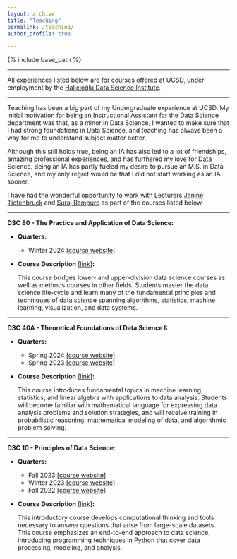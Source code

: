 ```yaml
---
layout: archive
title: "Teaching"
permalink: /teaching/
author_profile: true

---
```


{% include base_path %}

---

All experiences listed below are for courses offered at UCSD, under employment by the [Halıcıoğlu Data Science Institute](https://datascience.ucsd.edu/).

---

Teaching has been a big part of my Undergraduate experience at UCSD. My initial motivation for being an Instructional Assistant for the Data Science department was that, as a minor in Data Science, I wanted to make sure that I had strong foundations in Data Science, and teaching has always been a way for me to understand subject matter better.

Although this still holds true, being an IA has also led to a lot of friendships, amazing professional experiences, and has furthered my love for Data Science. Being an IA has partly fueled my desire to pursue an M.S. in Data Science, and my only regret would be that I did not start working as an IA sooner. 

I have had the wonderful opportunity to work with Lecturers [Janine Tiefenbruck](https://datascience.ucsd.edu/people/janine-tiefenbruck/) and [Suraj Rampure](https://rampure.org/) as part of the courses listed below.

---

**DSC 80 - The Practice and Application of Data Science:**

- **Quarters:**
  -  Winter 2024 [\[course website\]](https://dsc-courses.github.io/dsc80-2024-wi/)
  
- **Course Description** [\[link\]](https://catalog.ucsd.edu/courses/DSC.html#dsc80)**:**

  This course bridges lower- and upper-division data science courses as well as methods
  courses in other fields. Students master the data science life-cycle and learn many of
  the fundamental principles and techniques of data science spanning algorithms, statistics,
  machine learning, visualization, and data systems.
  
---

**DSC 40A - Theoretical Foundations of Data Science I:**

- **Quarters:**
  -  Spring 2024 [\[course website\]](https://dsc-courses.github.io/dsc40a-2024-sp/)
  -  Spring 2023 [\[course website\]](https://dsc-courses.github.io/dsc40a-2023-sp/)
  
- **Course Description** [\[link\]](https://catalog.ucsd.edu/courses/DSC.html#dsc40a)**:**
  
  This course introduces fundamental topics in machine learning, statistics, and 
  linear algebra with applications to data analysis. Students will become familiar with
  mathematical language for expressing data analysis problems and solution strategies,
  and will receive training in probabilistic reasoning, mathematical modeling of data,
  and algorithmic problem solving. 
 
---

**DSC 10 - Principles of Data Science:**

- **Quarters:**
  -  Fall 2023 [\[course website\]](https://dsc-courses.github.io/dsc10-2023-fa/)
  -  Winter 2023 [\[course website\]](https://dsc-courses.github.io/dsc10-2023-wi/)
  -  Fall 2022 [\[course website\]](https://dsc-courses.github.io/dsc10-2022-fa/)
  
- **Course Description** [\[link\]](https://catalog.ucsd.edu/courses/DSC.html#dsc10)**:**

  This introductory course develops computational thinking and tools necessary 
  to answer questions that arise from large-scale datasets. This course emphasizes an
  end-to-end approach to data science, introducing programming techniques in Python that
  cover data processing, modeling, and analysis.
